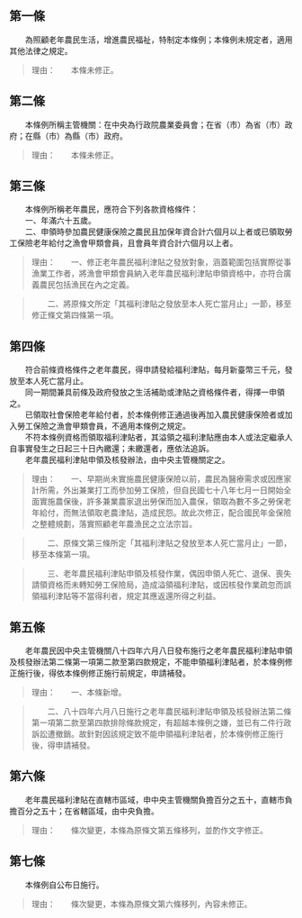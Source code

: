 第一條 
-------
　　為照顧老年農民生活，增進農民福祉，特制定本條例；本條例未規定者，適用其他法律之規定。  
> 理由：　　本條未修正。



第二條 
-------
　　本條例所稱主管機關：在中央為行政院農業委員會；在省（市）為省（市）政府；在縣（市）為縣（市）政府。  
> 理由：　　本條未修正。



第三條 
-------
　　本條例所稱老年農民，應符合下列各款資格條件：  
　　一、年滿六十五歲。  
　　二、申領時參加農民健康保險之農民且加保年資合計六個月以上者或已領取勞工保險老年給付之漁會甲類會員，且會員年資合計六個月以上者。  
> 理由：　　一、修正老年農民福利津貼之發放對象，涵蓋範圍包括實際從事漁業工作者，將漁會甲類會員納入老年農民福利津貼申領資格中，亦符合廣義農民包括漁民在內之定義。

> 　　二、將原條文所定「其福利津貼之發放至本人死亡當月止」一節，移至修正條文第四條第一項。



第四條 
-------
　　符合前條資格條件之老年農民，得申請發給福利津貼，每月新臺幣三千元，發放至本人死亡當月止。  
　　同一期間兼具前條及政府發放之生活補助或津貼之資格條件者，得擇一申領之。  
　　已領取社會保險老年給付者，於本條例修正通過後再加入農民健康保險者或加入勞工保險之漁會甲類會員，不適用本條例之規定。  
　　不符本條例資格而領取福利津貼者，其溢領之福利津貼應由本人或法定繼承人自事實發生之日起三十日內繳還；未繳還者，應依法追訴。  
　　老年農民福利津貼申領及核發辦法，由中央主管機關定之。  
> 理由：　　一、早期尚未實施農民健康保險以前，農民為醫療需求或因應家計所需，外出兼業打工而參加勞工保險，但自民國七十八年七月一日開始全面實施農保後，許多兼業農家退出勞保而加入農保，領取為數不多之勞保老年給付，而無法領取老農津貼，造成民怨。故此次修正，配合國民年金保險之整體規劃，落實照顧老年農漁民之立法宗旨。

> 　　二、原條文第三條所定「其福利津貼之發放至本人死亡當月止」一節，移至本條第一項。

> 　　三、老年農民福利津貼申領及核發作業，偶因申領人死亡、退保、喪失請領資格而未轉知勞工保險局，造成溢領福利津貼，或因核發作業疏忽而誤領福利津貼等不當得利者，規定其應返還所得之利益。



第五條 
-------
　　老年農民因中央主管機關八十四年六月八日發布施行之老年農民福利津貼申領及核發辦法第二條第一項第二款至第四款規定，不能申領福利津貼者，於本條例修正施行後，得依本條例修正施行前規定，申請補發。  
> 理由：　　一、本條新增。

> 　　二、八十四年六月八日施行之老年農民福利津貼申領及核發辦法第二條第一項第二款至第四款排除條款規定，有超越本條例之嫌，並已有二件行政訴訟遭撤銷。故針對因該規定致不能申領福利津貼者，於本條例修正施行後，得申請補發。



第六條 
-------
　　老年農民福利津貼在直轄市區域，申中央主管機關負擔百分之五十，直轄市負擔百分之五十；在省轄區域，由中央負擔。  
> 理由：　　條次變更，本條為原條文第五條移列，並酌作文字修正。



第七條 
-------
　　本條例自公布日施行。  
> 理由：　　條次變更，本條為原條文第六條移列，內容未修正。